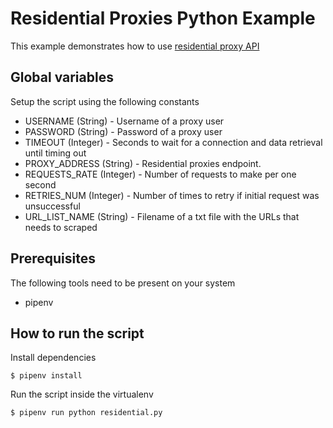 # Residential Proxies Python Example

This example demonstrates how to use [residential proxy API](https://developers.oxylabs.io/residential-proxies/index.html#quick-start) 

## Global variables

Setup the script using the following constants

* USERNAME (String) - Username of a proxy user
* PASSWORD (String) - Password of a proxy user
* TIMEOUT (Integer) - Seconds to wait for a connection and data retrieval until timing out
* PROXY_ADDRESS (String) - Residential proxies endpoint.
* REQUESTS_RATE (Integer) - Number of requests to make per one second
* RETRIES_NUM (Integer) - Number of times to retry if initial request was unsuccessful
* URL_LIST_NAME (String) - Filename of a txt file with the URLs that needs to scraped

## Prerequisites

The following tools need to be present on your system
* pipenv

## How to run the script

Install dependencies
```
$ pipenv install
```

Run the script inside the virtualenv
```
$ pipenv run python residential.py
```
